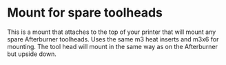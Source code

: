 # Mount for spare toolheads

This is a mount that attaches to the top of your printer that will mount any spare Afterburner toolheads.
Uses the same m3 heat inserts and m3x6 for mounting. The tool head will mount in the same way as on the Afterburner but upside down.
